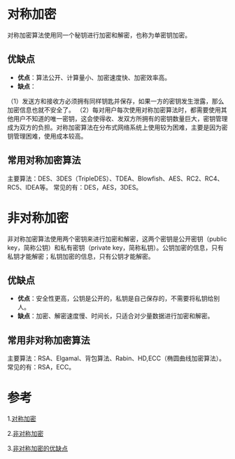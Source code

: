 # 对称加密
对称加密算法使用同一个秘钥进行加密和解密，也称为单密钥加密。

## 优缺点
- **优点**：算法公开、计算量小、加密速度快、加密效率高。
- **缺点**：

（1）发送方和接收方必须拥有同样钥匙并保存，如果一方的密钥发生泄露，那么加密信息也就不安全了。
（2）每对用户每次使用对称加密算法时，都需要使用其他用户不知道的唯一密钥，这会使得收、发双方所拥有的密钥数量巨大，密钥管理成为双方的负担。对称加密算法在分布式网络系统上使用较为困难，主要是因为密钥管理困难，使用成本较高。

## 常用对称加密算法
主要算法：DES、3DES（TripleDES）、TDEA、Blowfish、AES、RC2、RC4、RC5、IDEA等。
常见的有：DES，AES，3DES。

# 非对称加密
非对称加密算法使用两个密钥来进行加密和解密，这两个密钥是公开密钥（public key，简称公钥）和私有密钥（private key，简称私钥）。公钥加密的信息，只有私钥才能解密；私钥加密的信息，只有公钥才能解密。

## 优缺点
- **优点**：安全性更高，公钥是公开的，私钥是自己保存的，不需要将私钥给别人。
- **缺点**：加密、解密速度慢、时间长，只适合对少量数据进行加密和解密。

## 常用非对称加密算法
主要算法：RSA、Elgamal、背包算法、Rabin、HD,ECC（椭圆曲线加密算法）。
常见的有：RSA，ECC。

# 参考
1.[对称加密](https://baike.baidu.com/item/对称加密)

2.[非对称加密](https://baike.baidu.com/item/非对称加密)

3.[非对称加密的优缺点](https://blog.csdn.net/u011078141/article/details/94285175)
